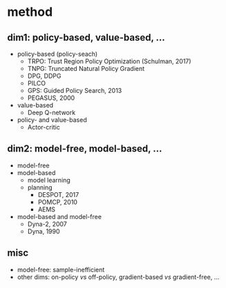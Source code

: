 # method

## dim1: policy-based, value-based, ...
* policy-based (policy-seach)
  * TRPO: Trust Region Policy Optimization (Schulman, 2017)
  * TNPG: Truncated Natural Policy Gradient
  * DPG, DDPG
  * PILCO
  * GPS: Guided Policy Search, 2013
  * PEGASUS, 2000
* value-based
  * Deep Q-network
* policy- and value-based
  * Actor-critic

## dim2: model-free, model-based, ...
* model-free
* model-based
  * model learning
  * planning
    * DESPOT, 2017
    * POMCP, 2010
    * AEMS 
* model-based and model-free
  * Dyna-2, 2007
  * Dyna, 1990

## misc
* model-free: sample-inefficient
* other dims: 
on-policy _vs_ off-policy,
gradient-based _vs_ gradient-free,
...


